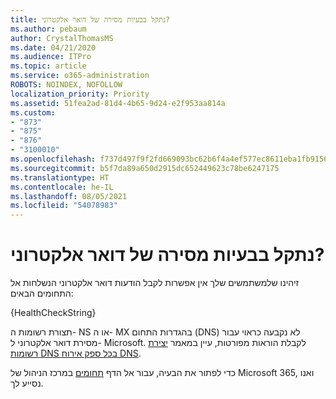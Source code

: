 ```yaml
---
title: נתקל בבעיות מסירה של דואר אלקטרוני?
ms.author: pebaum
author: CrystalThomasMS
ms.date: 04/21/2020
ms.audience: ITPro
ms.topic: article
ms.service: o365-administration
ROBOTS: NOINDEX, NOFOLLOW
localization_priority: Priority
ms.assetid: 51fea2ad-81d4-4b65-9d24-e2f953aa814a
ms.custom:
- "873"
- "875"
- "876"
- "3100010"
ms.openlocfilehash: f737d497f9f2fd669093bc62b6f4a4ef577ec8611eba1fb915647a7fe8100e6e
ms.sourcegitcommit: b5f7da89a650d2915dc652449623c78be6247175
ms.translationtype: HT
ms.contentlocale: he-IL
ms.lasthandoff: 08/05/2021
ms.locfileid: "54078983"
---
```

# <a name="having-email-delivery-issues"></a>נתקל בבעיות מסירה של דואר אלקטרוני?

זיהינו שלמשתמשים שלך אין אפשרות לקבל הודעות דואר אלקטרוני הנשלחות אל התחומים הבאים:
  
{HealthCheckString}
  
תצורת רשומות ה- NS או ה- MX בהגדרות התחום (DNS) לא נקבעה כראוי עבור מסירת דואר אלקטרוני ל- Microsoft. לקבלת הוראות מפורטות, עיין במאמר [יצירת רשומות DNS בכל ספק אירוח DNS](https://docs.microsoft.com/microsoft-365/admin/get-help-with-domains/create-dns-records-at-any-dns-hosting-provider).
  
כדי לפתור את הבעיה, עבור אל הדף [תחומים](https://admin.microsoft.com/adminportal/home#/Domains) במרכז הניהול של Microsoft 365, ואנו נסייע לך.
  
  